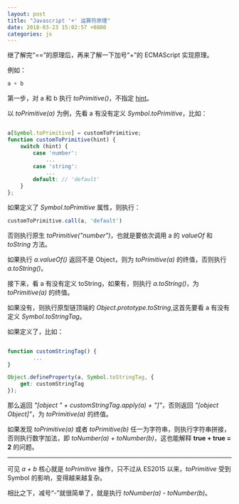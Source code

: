 ```yaml
---
layout: post
title: "Javascript '+' 运算符原理"
date: 2018-03-23 15:02:57 +0800
categories: js
---
```


继了解完“==”的原理后，再来了解一下加号“+”的 ECMAScript 实现原理。

例如：

```js
a + b
```

第一步，对 a 和 b 执行 *toPrimitive()*，不指定 [hint](https://tc39.github.io/ecma262/#sec-ordinarytoprimitive)。

以 *toPrimitive(a)* 为例，先看 a 有没有定义 *Symbol.toPrimitive*，比如：

```js

a[Symbol.toPrimitive] = customToPrimitive;
function customToPrimitive(hint) {
    switch (hint) {
        case 'number':
            ...
        case 'string':
            ...
        default: // 'default'
    }
};

```

如果定义了 *Symbol.toPrimitive* 属性，则执行：

```js
customToPrimitive.call(a, 'default')
```

否则执行原生 *toPrimitive("number")*，也就是要依次调用 a 的 *valueOf* 和 *toString* 方法。

如果执行 *a.valueOf()* 返回不是 Object，则为 *toPrimitive(a)* 的终值，否则执行 *a.toString()*。

接下来，看 a 有没有定义 toString，如果有，则执行 *a.toString()*，为 *toPrimitive(a)* 的终值。

如果没有，则执行原型链顶端的 *Object.prototype.toString*,这首先要看 a 有没有定义 *Symbol.toStringTag*。

如果定义了，比如：

```js

function customStringTag() {
        ...
}

Object.defineProperty(a, Symbol.toStringTag, {
    get: customStringTag
});
```

那么返回 *"[object " + customStringTag.apply(a) + "]"*，否则返回 *"[object Object]"*，为 *toPrimitive(a)* 的终值。

如果发现 *toPrimitive(a)* 或者 *toPrimitive(b)* 任一为字符串，则执行字符串拼接，否则执行数字加法，即 *toNumber(a) + toNumber(b)*，这也能解释 **true + true = 2** 的问题。

---

可见 *a + b* 核心就是 *toPrimitive* 操作，只不过从 ES2015 以来，*toPrimitive* 受到 Symbol 的影响，变得越来越复杂。

相比之下，减号“-”就很简单了，就是执行 *toNumber(a) - toNumber(b)*。